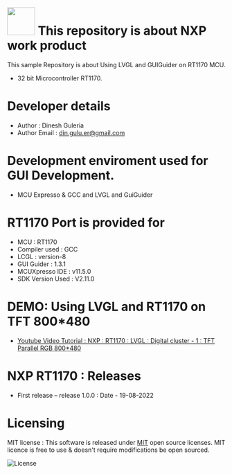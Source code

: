 # <img src="https://www.nxp.com/assets/images/en/logos-internal/NXP_logo_RGB_web.jpg" width="64" height="64"> This repository is about NXP work product
This sample Repository is about Using LVGL and GUIGuider on  RT1170 MCU.
* 32 bit Microcontroller RT1170.

# Developer details
* Author  : Dinesh Guleria
* Author Email : din.gulu.er@gmail.com

# Development enviroment used for GUI Development.
* MCU Expresso & GCC and LVGL and GuiGuider

# RT1170 Port is provided for
* MCU : RT1170
* Compiler used : GCC
* LCGL : version-8
* GUI Guider : 1.3.1
* MCUXpresso IDE : v11.5.0
* SDK Version Used : V2.11.0


# DEMO:  Using LVGL and RT1170 on TFT 800*480
- [Youtube Video Tutorial : NXP : RT1170 : LVGL : Digital cluster - 1 : TFT Parallel RGB 800*480](https://www.youtube.com/watch?v=Mg707zV9vOY)

# NXP RT1170 : Releases
* First release – release 1.0.0  : Date - 19-08-2022

# Licensing
MIT license : This software is released under [MIT](https://opensource.org/licenses/MIT) open source licenses.
MIT licence is free to use & doesn't require modifications be open sourced.

![](https://encrypted-tbn0.gstatic.com/images?q=tbn:ANd9GcRYQoSrP63RCORrRsqBdpHP8vywuqwxtKY1rw&usqp=CAU "License")
